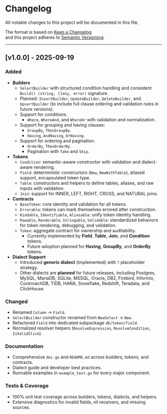 # Changelog

All notable changes to this project will be documented in this file.

The format is based on [Keep a Changelog](https://keepachangelog.com/)  
and this project adheres to [Semantic Versioning](https://semver.org/).

---

## [v1.0.0] - 2025-09-19

### Added

- **Builders**
    - `SelectBuilder` with structured condition handling and consistent `Build() (string, []any, error)` signature.
    - Planned: `InsertBuilder`, `UpdateBuilder`, `DeleteBuilder`, and `UpsertBuilder` (to include full clause ordering
      and validation rules in future versions).
    - Support for conditions:
        - `Where`, `WhereAnd`, and `WhereOr` with validation and normalization.
    - Support for grouping and having clauses:
        - `GroupBy`, `ThenGroupBy`.
        - `Having`, `AndHaving`, `OrHaving`.
    - Support for ordering and pagination:
        - `OrderBy`, `ThenOrderBy`.
        - Pagination with `Take` and `Skip`.
- **Tokens**
    - `Condition`: semantic-aware constructor with validation and dialect-aware rendering.
    - `Field`: deterministic constructors (`New`, `NewWithTable`), aliased support, encapsulated token type.
    - `Table`: constructors and helpers to define tables, aliases, and raw inputs with validation.
    - `Join`: support for INNER, LEFT, RIGHT, CROSS, and NATURAL joins.
- **Contracts**
    - `BaseToken`: core identity and validation for all tokens.
    - `Errorable`: tokens can mark themselves errored after construction.
    - `Kindable`, `Identifiable`, `Aliasable`: unify token identity handling.
    - `Rawable`, `Renderable`, `Stringable`, `Validable`: standardized behaviors for token rendering, debugging, and
      validation.
    - `Token`: aggregate contract for ownership and auditability.
        - Currently implemented by **Field**, **Table**, **Join**, and **Condition** tokens.
        - Future adoption planned for **Having**, **GroupBy**, and **OrderBy** tokens.
- **Dialect Support**
    - Introduced **generic dialect** (implemented) with `?` placeholder strategy.
    - Other dialects are **planned** for future releases, including Postgres, MySQL, MariaDB, SQLite, MSSQL, Oracle,
      DB2, Firebird, Informix, CockroachDB, TiDB, HANA, Snowflake, Redshift, Teradata, and ClickHouse.

### Changed

- Renamed `Column` → `Field`.
- `SelectBuilder` constructor renamed from `NewSelect` → `New`.
- Refactored `Field` into dedicated subpackage `db/token/field`.
- Normalized resolver helpers (`ResolveExpression`, `ResolveCondition`, `IsValidSlice`).

### Documentation

- Comprehensive `doc.go` and `README.md` across builders, tokens, and contracts.
- Dialect guide and developer best practices.
- Runnable examples in `example_test.go` for every major component.

### Tests & Coverage

- 100% unit test coverage across builders, tokens, dialects, and helpers.
- Extensive diagnostics for invalid fields, nil receivers, and missing sources.
